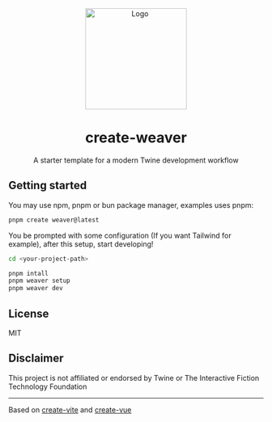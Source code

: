 <!-- Logo created using MaterialDesign icons available at: https://github.com/Templarian/MaterialDesign -->
<div align='center'>
  <img align='center' height='200px' alt='Logo' src='https://raw.githubusercontent.com/greatsquare0/thy-weaver/main/logo.svg'>
</div>

<h1 align='center'>create-weaver</h1>

<p align='center'>
  A starter template for a modern Twine development workflow
</p>


## Getting started

You may use npm, pnpm or bun package manager, examples uses pnpm:

```bash
pnpm create weaver@latest
```

You be prompted with some configuration (If you want Tailwind for example), after this setup, start developing!


```bash
cd <your-project-path>

pnpm intall 
pnpm weaver setup
pnpm weaver dev
```

## License

MIT

## Disclaimer

This project is not affiliated or endorsed by Twine or The Interactive Fiction Technology Foundation

---

Based on [create-vite](https://github.com/vitejs/vite/tree/main/packages/create-vite) and [create-vue](https://github.com/vuejs/create-vue/)
